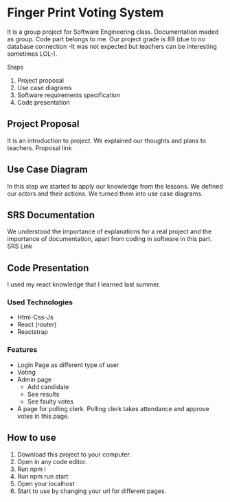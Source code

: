 # Finger Print Voting System
It is a group project for Software Engineering class. Documentation maded as group. Code part belongs to me. Our project grade is 89 (due to no database connection -It was not expected but teachers can be interesting sometimes LOL-).

Steps
1. Project proposal
2. Use case diagrams
3. Software requirements specification
4. Code presentation
## Project Proposal
It is an introduction to project. We explained our thoughts and plans to teachers.
Proposal link
## Use Case Diagram
In this step we started to apply our knowledge from the lessons. We defined our actors and their actions. We turned them into use case diagrams.
## SRS Documentation
We understood the importance of explanations for a real project and the importance of documentation, apart from coding in software in this part.
SRS Link
## Code Presentation
I used my react knowledge that I learned last summer.

### Used Technologies
- Html-Css-Js
- React (router)
- Reactstrap

### Features
- Login Page as different type of user
- Voting
- Admin page
  - Add candidate
  - See results
  - See faulty votes 
- A page for polling clerk. Polling clerk takes attendance and approve votes in this page.

## How to use
1. Download this project to your computer.
2. Open in any code editor.
3. Run npm i
4. Run npm run start
5. Open your localhost
6. Start to use by changing your url for different pages.

